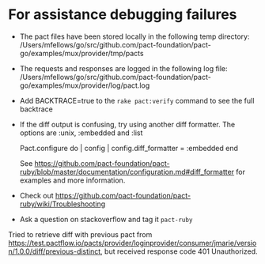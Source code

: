 # For assistance debugging failures

- The pact files have been stored locally in the following temp directory:
  /Users/mfellows/go/src/github.com/pact-foundation/pact-go/examples/mux/provider/tmp/pacts

- The requests and responses are logged in the following log file:
  /Users/mfellows/go/src/github.com/pact-foundation/pact-go/examples/mux/provider/log/pact.log

- Add BACKTRACE=true to the `rake pact:verify` command to see the full backtrace

- If the diff output is confusing, try using another diff formatter.
  The options are :unix, :embedded and :list

  Pact.configure do | config |
  config.diff_formatter = :embedded
  end

  See https://github.com/pact-foundation/pact-ruby/blob/master/documentation/configuration.md#diff_formatter for examples and more information.

- Check out https://github.com/pact-foundation/pact-ruby/wiki/Troubleshooting

- Ask a question on stackoverflow and tag it `pact-ruby`

Tried to retrieve diff with previous pact from https://test.pactflow.io/pacts/provider/loginprovider/consumer/jmarie/version/1.0.0/diff/previous-distinct, but received response code 401 Unauthorized.
